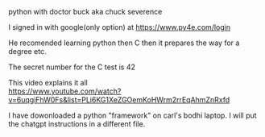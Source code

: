 python with doctor buck aka chuck severence

I signed in with google(only option) at https://www.py4e.com/login

He recomended learning python then C then it prepares the way for a degree etc. 

The secret number for the C test is 42

This video explains it all  
https://www.youtube.com/watch?v=6uqgiFhW0Fs&list=PLi6KG1XeZGOemKoHWrm2rrEqAhmZnRxfd

I have dowonloaded a python "framework" on carl's bodhi laptop. I will put the chatgpt instructions in a different file. 
